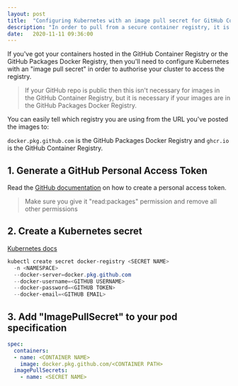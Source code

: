 ```yaml
---
layout: post
title:  "Configuring Kubernetes with an image pull secret for GitHub Container Registry"
description: "In order to pull from a secure container registry, it is necessary to configure Kubernetes with an image pull secret."
date:   2020-11-11 09:36:00
---
```


If you've got your containers hosted in the GitHub Container Registry or the GitHub
Packages Docker Registry, then you'll need to configure Kubernetes with an "image pull
secret" in order to authorise your cluster to access the registry.

> If your GitHub repo is public then this isn't necessary for images in the GitHub
> Container Registry, but it is necessary if your images are in the GitHub Packages Docker
> Registry.

You can easily tell which registry you are using from the URL you've posted the images to:

`docker.pkg.github.com` is the GitHub Packages Docker Registry and `ghcr.io` is the GitHub Container Registry.

## 1. Generate a GitHub Personal Access Token

Read the [GitHub documentation](https://docs.github.com/en/free-pro-team@latest/github/authenticating-to-github/creating-a-personal-access-token) on how to create a personal access token.

> Make sure you give it "read:packages" permission and remove all other permissions

## 2. Create a Kubernetes secret
[Kubernetes docs](https://kubernetes.io/docs/tasks/configure-pod-container/pull-image-private-registry/#create-a-secret-by-providing-credentials-on-the-command-line)  

```powershell
kubectl create secret docker-registry <SECRET NAME>
  -n <NAMESPACE>
  --docker-server=docker.pkg.github.com
  --docker-username=<GITHUB USERNAME>
  --docker-password=<GITHUB TOKEN>
  --docker-email=<GITHUB EMAIL>
```

## 3. Add "ImagePullSecret" to your pod specification

```yaml
spec:
  containers:
  - name: <CONTAINER NAME>
    image: docker.pkg.github.com/<CONTAINER PATH>
  imagePullSecrets:
    - name: <SECRET NAME>
```
